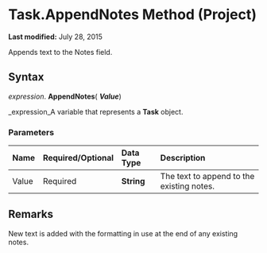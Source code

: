 
# Task.AppendNotes Method (Project)

 **Last modified:** July 28, 2015

Appends text to the Notes field.

## Syntax

 _expression_. **AppendNotes**( **_Value_**)

 _expression_A variable that represents a  **Task** object.


### Parameters



|**Name**|**Required/Optional**|**Data Type**|**Description**|
|:-----|:-----|:-----|:-----|
|Value|Required| **String**|The text to append to the existing notes.|

## Remarks

New text is added with the formatting in use at the end of any existing notes.

